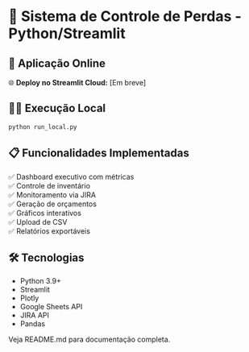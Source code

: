 # 🚀 Sistema de Controle de Perdas - Python/Streamlit

## 📱 Aplicação Online
🌐 **Deploy no Streamlit Cloud:** [Em breve]

## 🏃‍♂️ Execução Local
```bash
python run_local.py
```

## 📋 Funcionalidades Implementadas
✅ Dashboard executivo com métricas  
✅ Controle de inventário  
✅ Monitoramento via JIRA  
✅ Geração de orçamentos  
✅ Gráficos interativos  
✅ Upload de CSV  
✅ Relatórios exportáveis  

## 🛠️ Tecnologias
- Python 3.9+
- Streamlit
- Plotly
- Google Sheets API
- JIRA API
- Pandas

Veja README.md para documentação completa.
